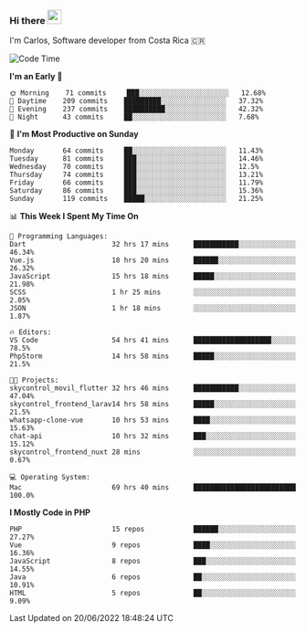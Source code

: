 ### Hi there <img src="https://media.giphy.com/media/hvRJCLFzcasrR4ia7z/giphy.gif" width="25px">

I'm Carlos, Software developer from Costa Rica 🇨🇷

<!--START_SECTION:waka-->
![Code Time](http://img.shields.io/badge/Code%20Time-0%20secs-blue)

**I'm an Early 🐤** 

```text
🌞 Morning    71 commits     ███░░░░░░░░░░░░░░░░░░░░░░   12.68% 
🌆 Daytime    209 commits    █████████░░░░░░░░░░░░░░░░   37.32% 
🌃 Evening    237 commits    ██████████░░░░░░░░░░░░░░░   42.32% 
🌙 Night      43 commits     ██░░░░░░░░░░░░░░░░░░░░░░░   7.68%

```
📅 **I'm Most Productive on Sunday** 

```text
Monday       64 commits     ██░░░░░░░░░░░░░░░░░░░░░░░   11.43% 
Tuesday      81 commits     ███░░░░░░░░░░░░░░░░░░░░░░   14.46% 
Wednesday    70 commits     ███░░░░░░░░░░░░░░░░░░░░░░   12.5% 
Thursday     74 commits     ███░░░░░░░░░░░░░░░░░░░░░░   13.21% 
Friday       66 commits     ███░░░░░░░░░░░░░░░░░░░░░░   11.79% 
Saturday     86 commits     ███░░░░░░░░░░░░░░░░░░░░░░   15.36% 
Sunday       119 commits    █████░░░░░░░░░░░░░░░░░░░░   21.25%

```


📊 **This Week I Spent My Time On** 

```text
💬 Programming Languages: 
Dart                     32 hrs 17 mins      ███████████░░░░░░░░░░░░░░   46.34% 
Vue.js                   18 hrs 20 mins      ██████░░░░░░░░░░░░░░░░░░░   26.32% 
JavaScript               15 hrs 18 mins      █████░░░░░░░░░░░░░░░░░░░░   21.98% 
SCSS                     1 hr 25 mins        ░░░░░░░░░░░░░░░░░░░░░░░░░   2.05% 
JSON                     1 hr 18 mins        ░░░░░░░░░░░░░░░░░░░░░░░░░   1.87%

🔥 Editors: 
VS Code                  54 hrs 41 mins      ███████████████████░░░░░░   78.5% 
PhpStorm                 14 hrs 58 mins      █████░░░░░░░░░░░░░░░░░░░░   21.5%

🐱‍💻 Projects: 
skycontrol_movil_flutter 32 hrs 46 mins      ███████████░░░░░░░░░░░░░░   47.04% 
skycontrol_frontend_larav14 hrs 58 mins      █████░░░░░░░░░░░░░░░░░░░░   21.5% 
whatsapp-clone-vue       10 hrs 53 mins      ████░░░░░░░░░░░░░░░░░░░░░   15.63% 
chat-api                 10 hrs 32 mins      ███░░░░░░░░░░░░░░░░░░░░░░   15.12% 
skycontrol_frontend_nuxt 28 mins             ░░░░░░░░░░░░░░░░░░░░░░░░░   0.67%

💻 Operating System: 
Mac                      69 hrs 40 mins      █████████████████████████   100.0%

```

**I Mostly Code in PHP** 

```text
PHP                      15 repos            ██████░░░░░░░░░░░░░░░░░░░   27.27% 
Vue                      9 repos             ████░░░░░░░░░░░░░░░░░░░░░   16.36% 
JavaScript               8 repos             ███░░░░░░░░░░░░░░░░░░░░░░   14.55% 
Java                     6 repos             ██░░░░░░░░░░░░░░░░░░░░░░░   10.91% 
HTML                     5 repos             ██░░░░░░░░░░░░░░░░░░░░░░░   9.09%

```



 Last Updated on 20/06/2022 18:48:24 UTC
<!--END_SECTION:waka-->
